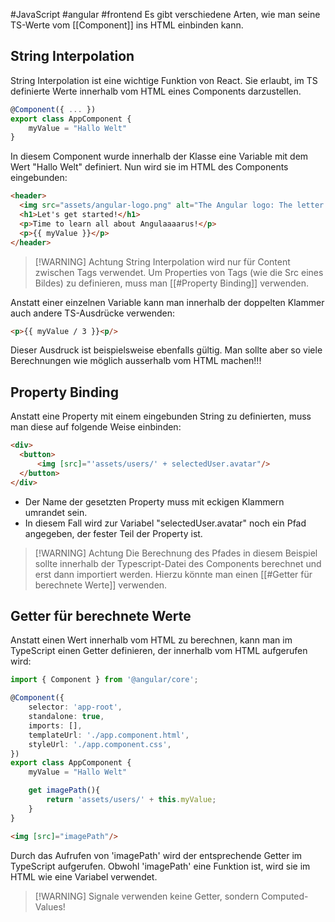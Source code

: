 #JavaScript 
#angular 
#frontend 
Es gibt verschiedene Arten, wie man seine TS-Werte vom [[Component]] ins HTML einbinden kann.
## String Interpolation
String Interpolation ist eine wichtige Funktion von React. Sie erlaubt, im TS definierte Werte innerhalb vom HTML eines Components darzustellen. 
```TypeScript
@Component({ ... })
export class AppComponent {
	myValue = "Hallo Welt"
}
```
In diesem Component wurde innerhalb der Klasse eine Variable mit dem Wert "Hallo Welt" definiert. Nun wird sie im HTML des Components eingebunden:
```HTML
<header>  
  <img src="assets/angular-logo.png" alt="The Angular logo: The letter 'A'" />  
  <h1>Let's get started!</h1>  
  <p>Time to learn all about Angulaaaarus!</p> 
  <p>{{ myValue }}</p> 
</header>
```

> [!WARNING] Achtung
> String Interpolation wird nur für Content zwischen Tags verwendet. Um Properties von Tags (wie die Src eines Bildes) zu definieren, muss man [[#Property Binding]] verwenden.

Anstatt einer einzelnen Variable kann man innerhalb der doppelten Klammer auch andere TS-Ausdrücke verwenden:
```HTML
<p>{{ myValue / 3 }}<p/>
```
Dieser Ausdruck ist beispielsweise ebenfalls gültig. Man sollte aber so viele Berechnungen wie möglich ausserhalb vom HTML machen!!!
## Property Binding
Anstatt eine Property mit einem eingebunden String zu definierten, muss man diese auf folgende Weise einbinden:
```HTML
<div>  
  <button>    
	  <img [src]="'assets/users/' + selectedUser.avatar"/>  
  </button>
</div>
```
- Der Name der gesetzten Property muss mit eckigen Klammern umrandet sein.
- In diesem Fall wird zur Variabel "selectedUser.avatar" noch ein Pfad angegeben, der fester Teil der Property ist.

> [!WARNING] Achtung
> Die Berechnung des Pfades in diesem Beispiel sollte innerhalb der Typescript-Datei des Components berechnet und erst dann importiert werden. Hierzu könnte man einen [[#Getter für berechnete Werte]] verwenden.
## Getter für berechnete Werte
Anstatt einen Wert innerhalb vom HTML zu berechnen, kann man im TypeScript einen Getter definieren, der innerhalb vom HTML aufgerufen wird:
```TypeScript
import { Component } from '@angular/core';

@Component({
	selector: 'app-root',
	standalone: true,
	imports: [],
	templateUrl: './app.component.html',
	styleUrl: './app.component.css',
})
export class AppComponent {
	myValue = "Hallo Welt"

	get imagePath(){
		return 'assets/users/' + this.myValue;
	}
}
```
```HTML
<img [src]="imagePath"/>
```
Durch das Aufrufen von 'imagePath' wird der entsprechende Getter im TypeScript aufgerufen. Obwohl 'imagePath' eine Funktion ist, wird sie im HTML wie eine Variabel verwendet.

> [!WARNING] Signale verwenden keine Getter, sondern Computed-Values!



